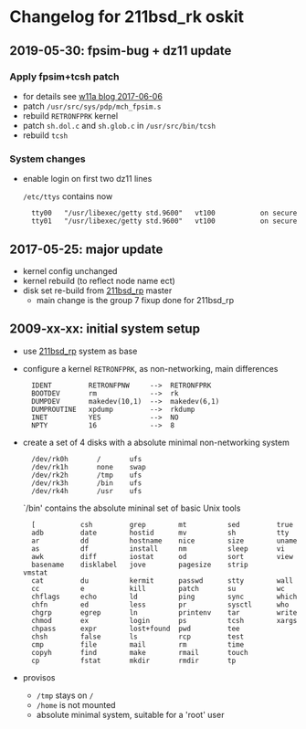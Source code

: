 # Changelog for 211bsd_rk oskit

## 2019-05-30: fpsim-bug + dz11 update

### Apply fpsim+tcsh patch
- for details see [w11a blog 2017-06-06](https://wfjm.github.io/blogs/211bsd/2017-06-06-kernel-panic-here-doc-tcsh.html)
- patch `/usr/src/sys/pdp/mch_fpsim.s`
- rebuild `RETRONFPRK` kernel
- patch `sh.dol.c` and `sh.glob.c` in `/usr/src/bin/tcsh`
- rebuild `tcsh`

### System changes
- enable login on first two dz11 lines

  `/etc/ttys` contains now
  ```
    tty00   "/usr/libexec/getty std.9600"   vt100           on secure
    tty01   "/usr/libexec/getty std.9600"   vt100           on secure
  ```

## 2017-05-25: major update
- kernel config unchanged
- kernel rebuild (to reflect node name ect)
- disk set re-build from [211bsd_rp](../211bsd_rp) master
  - main change is the group 7 fixup done for 211bsd_rp

## 2009-xx-xx: initial system setup
- use [211bsd_rp](../211bsd_rp/README.md) system as base
- configure a kernel `RETRONFPRK`, as non-networking, main differences
  ```
    IDENT         RETRONFPNW     -->  RETRONFPRK
    BOOTDEV       rm             -->  rk
    DUMPDEV       makedev(10,1)  -->  makedev(6,1)
    DUMPROUTINE   xpdump         -->  rkdump
    INET          YES            -->  NO
    NPTY          16             -->  8
  ```
- create a set of 4 disks with a absolute minimal non-networking system
  ```
    /dev/rk0h       /       ufs
    /dev/rk1h       none    swap
    /dev/rk2h       /tmp    ufs
    /dev/rk3h       /bin    ufs
    /dev/rk4h       /usr    ufs
  ```
  `/bin' contains the absolute mininal set of basic Unix tools
  ```
    [           csh         grep        mt          sed         true
    adb         date        hostid      mv          sh          tty
    ar          dd          hostname    nice        size        uname
    as          df          install     nm          sleep       vi
    awk         diff        iostat      od          sort        view
    basename    disklabel   jove        pagesize    strip       vmstat
    cat         du          kermit      passwd      stty        wall
    cc          e           kill        patch       su          wc
    chflags     echo        ld          ping        sync        which
    chfn        ed          less        pr          sysctl      who
    chgrp       egrep       ln          printenv    tar         write
    chmod       ex          login       ps          tcsh        xargs
    chpass      expr        lost+found  pwd         tee
    chsh        false       ls          rcp         test
    cmp         file        mail        rm          time
    copyh       find        make        rmail       touch
    cp          fstat       mkdir       rmdir       tp
  ```

- provisos
  - `/tmp` stays on `/`
  - `/home` is not mounted
  - absolute minimal system, suitable for a 'root' user
